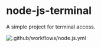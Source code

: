 # node-js-terminal
A simple project for terminal access.

![.github/workflows/node.js.yml](https://github.com/sauravk7077/node-js-terminal/workflows/.github/workflows/node.js.yml/badge.svg)
